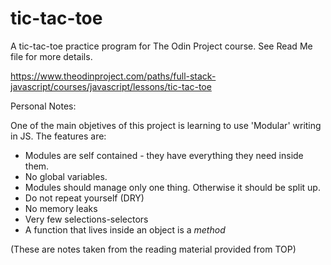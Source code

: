 # tic-tac-toe
A tic-tac-toe practice program for The Odin Project course. See Read Me file for more details.

https://www.theodinproject.com/paths/full-stack-javascript/courses/javascript/lessons/tic-tac-toe 

Personal Notes:

One of the main objetives of this project is learning to use 'Modular' writing in JS. The features are:

- Modules are self contained - they have everything they need inside them.
- No global variables.
- Modules should manage only one thing. Otherwise it should be split up.
- Do not repeat yourself (DRY)
- No memory leaks
- Very few selections-selectors
- A function that lives inside an object is a *method*

(These are notes taken from the reading material provided from TOP)


